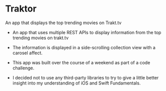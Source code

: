 # Traktor
An app that displays the top trending movies on Trakt.tv



- An app that uses multiple REST APIs to display information from the top trending movies on trakt.tv

- The information is displayed in a side-scrolling collection view with a carosel affect.

- This app was built over the course of a weekend as part of a code challenge.

- I decided not to use any third-party libraries to try to give a little better insight into my understanding of iOS and Swift Fundamentals.
